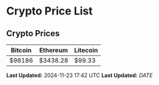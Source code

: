 # Crypto Price List

## Crypto Prices
| Bitcoin | Ethereum | Litecoin |
| ------- | -------- | -------- |
| $98186 | $3438.28 | $99.33 |
**Last Updated:** 2024-11-23 17:42 UTC
**Last Updated:** $DATE$
